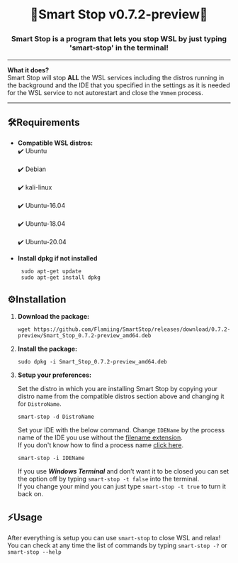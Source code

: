 # <p align="center">🧠Smart Stop v0.7.2-preview🧠</p>

### <p align="center">Smart Stop is a program that lets you stop WSL by just typing 'smart-stop' in the terminal!</p>

---
**What it does?**</br>
Smart Stop will stop **ALL** the WSL services including the distros running in the background and the IDE that you specified in the settings as it is needed for the WSL service to not autorestart and close the `Vmmem` process.</br>

---
## 🛠️Requirements

  
 - **Compatible WSL distros:**<br/>
	  	✔️ Ubuntu<br/> 		 
	  	✔️ Debian<br/> 		 
	  	✔️ kali-linux<br/> 		 
	  	✔️ Ubuntu-16.04<br/> 		 
	  	✔️ Ubuntu-18.04<br/> 		 
	  	✔️ Ubuntu-20.04<br/>


 - **Install dpkg if not installed**
	
		sudo apt-get update
		sudo apt-get install dpkg

## ⚙️Installation
	
 1. **Download the package:**
	 
		wget https://github.com/Flamiing/SmartStop/releases/download/0.7.2-preview/Smart_Stop_0.7.2-preview_amd64.deb
 2. **Install the package:**

		sudo dpkg -i Smart_Stop_0.7.2-preview_amd64.deb

 3. **Setup your preferences:**
 
	Set the distro in which you are installing Smart Stop by copying your distro name from the compatible distros section above and changing it for `DistroName`.

		smart-stop -d DistroName
	Set your IDE with the below command. Change `IDEName` by the process name of the IDE you use without the [filename extension](https://en.wikipedia.org/wiki/Filename_extension#:~:text=A%20filename%20extension%2C%20file%20name,md%20). <br/>
	If you don't know how to find a process name [click here](https://docs.celonis.com/en/how-to-discover-a-process-name-for-a-specific-application.html).

		smart-stop -i IDEName
		
	If you use _**Windows Terminal**_ and don’t want it to be closed you can set the option off by typing `smart-stop -t false` into the terminal.<br/>
	If you change your mind you can just type `smart-stop -t true` to turn it back on.

 

## ⚡Usage

After everything is setup you can use `smart-stop` to close WSL and relax!<br/>
You can check at any time the list of commands by typing `smart-stop -?` or `smart-stop --help`
